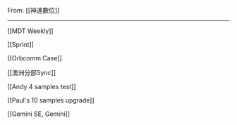 From: [[神達數位]]

---

[[MDT Weekly]]

[[Sprint]]

[[Orbcomm Case]]

[[澳洲分部Sync]]

[[Andy 4 samples test]]

[[Paul's 10 samples upgrade]]

[[Gemini SE, Gemini]]
